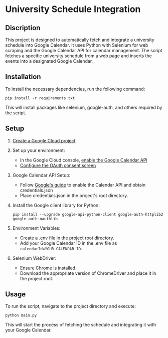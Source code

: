 # University Schedule Integration
## Discription
This project is designed to automatically fetch and integrate a university schedule into Google Calendar. It uses Python with Selenium for web scraping and the Google Calendar API for calendar management. The script fetches a specific university schedule from a web page and inserts the events into a designated Google Calendar.

## Installation
To install the necessary dependencies, run the following command:
```
pip install -r requirements.txt
```
This will install packages like selenium, google-auth, and others required by the script.

## Setup
1. [Create a Google Cloud project](https://developers.google.com/workspace/guides/create-project)
  
2. Set up your environment:
     * In the Google Cloud console, [enable the Google Calendar API](https://console.cloud.google.com/flows/enableapi?apiid=calendar-json.googleapis.com)
     * [Configure the OAuth consent screen](https://developers.google.com/calendar/api/quickstart/python#configure_the_oauth_consent_screen)

3. Google Calendar API Setup:
    * Follow [Google's guide](https://developers.google.com/calendar/api/quickstart/python#authorize_credentials_for_a_desktop_application) to enable the Calendar API and obtain credentials.json 
    * Place credentials.json in the project's root directory.
4. Install the Google client library for Python:
   ```
   pip install --upgrade google-api-python-client google-auth-httplib2 google-auth-oauthlib
   ``` 

5. Environment Variables:
    * Create a .env file in the project root directory.
    * Add your Google Calendar ID in the .env file as `calendarId=YOUR_CALENDAR_ID`.

6. Selenium WebDriver:
    * Ensure Chrome is installed.
    * Download the appropriate version of ChromeDriver and place it in the project root.

## Usage
To run the script, navigate to the project directory and execute:
```
python main.py
```
This will start the process of fetching the schedule and integrating it with your Google Calendar.
